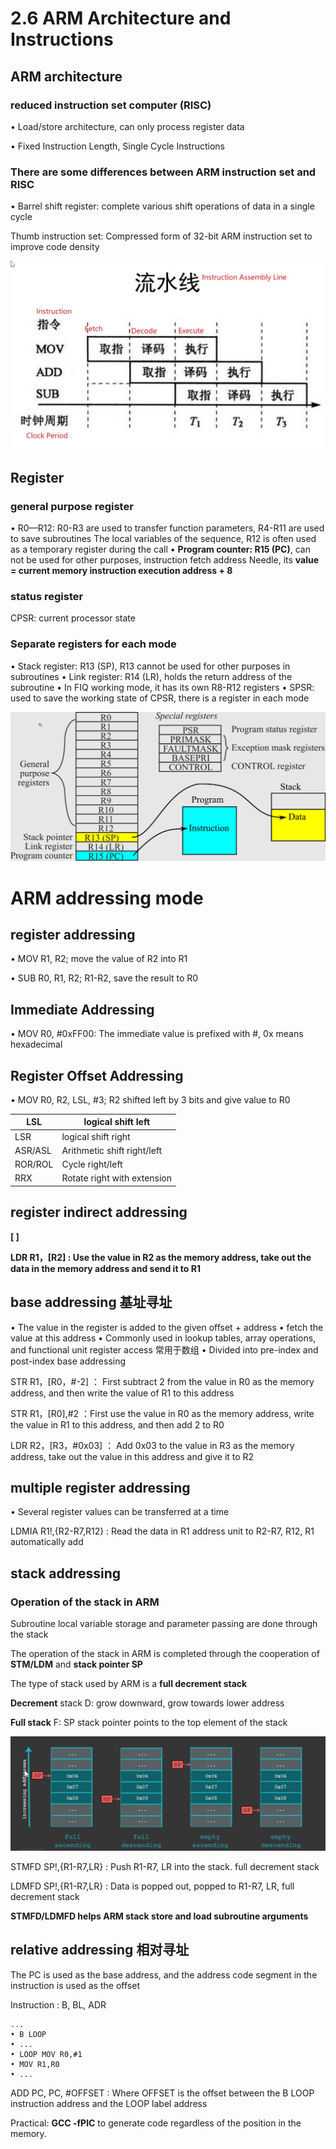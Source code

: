 # 2.6 ARM Architecture and Instructions



## ARM architecture

### **reduced instruction set computer** (RISC)

• Load/store architecture, can only process register data

• Fixed Instruction Length, Single Cycle Instructions

### There are some differences between ARM instruction set and RISC

• Barrel shift register: complete various shift operations of data in a single cycle

Thumb instruction set: Compressed form of 32-bit ARM instruction set to improve code density

![1](https://github.com/knightsummon/Computer-System-Architecture-and-ARM-Assembly-Language/blob/main/2.6%20ARM%20Architecture%20and%20Instructions/2.6%20ARM%20Architecture%20and%20Instructions.assets/1.jpg)



## Register

### general purpose register

• R0—R12: R0-R3 are used to transfer function parameters, R4-R11 are used to save subroutines
The local variables of the sequence, R12 is often used as a temporary register during the call
• **Program counter: R15 (PC)**, can not be used for other purposes, instruction fetch address
Needle, its **value = current memory instruction execution address + 8**

### status register

CPSR: current processor state

### Separate registers for each mode

• Stack register: R13 (SP), R13 cannot be used for other purposes in subroutines
• Link register: R14 (LR), holds the return address of the subroutine
• In FIQ working mode, it has its own R8-R12 registers
• SPSR: used to save the working state of CPSR, there is a register in each mode

![2](https://github.com/knightsummon/Computer-System-Architecture-and-ARM-Assembly-Language/blob/main/2.6%20ARM%20Architecture%20and%20Instructions/2.6%20ARM%20Architecture%20and%20Instructions.assets/2.jpg)



# ARM addressing mode



## register addressing

• MOV R1, R2; move the value of R2 into R1

• SUB R0, R1, R2; R1-R2, save the result to R0

## Immediate Addressing

• MOV R0, #0xFF00: The immediate value is prefixed with #, 0x means hexadecimal

## Register Offset Addressing

• MOV R0, R2, LSL, #3; R2 shifted left by 3 bits and give value to R0

| LSL     | logical shift left          |
| ------- | --------------------------- |
| LSR     | logical shift right         |
| ASR/ASL | Arithmetic shift right/left |
| ROR/ROL | Cycle right/left            |
| RRX     | Rotate right with extension |

## **register indirect addressing**

**[ ]**

**LDR R1，[R2] : Use the value in R2 as the memory address, take out the data in the memory address and send it to R1**

## base addressing 基址寻址

• The value in the register is added to the given offset + address
• fetch the value at this address
• Commonly used in lookup tables, array operations, and functional unit register access 常用于数组
• Divided into pre-index and post-index base addressing

STR R1，[R0，#-2] ： First subtract 2 from the value in R0 as the memory address, and then write the value of R1 to this address

STR R1，[R0],#2 ：First use the value in R0 as the memory address, write the value in R1 to this address, and then add 2 to R0

LDR R2，[R3，#0x03] ： Add 0x03 to the value in R3 as the memory address, take out the value in this address and give it to R2

## multiple register addressing

• Several register values can be transferred at a time

LDMIA R1!,{R2-R7,R12} : Read the data in R1 address unit to R2-R7, R12, R1 automatically add

## stack addressing

### Operation of the stack in ARM

Subroutine local variable storage and parameter passing are done through the stack

The operation of the stack in ARM is completed through the cooperation of **STM/LDM** and **stack pointer SP**

The type of stack used by ARM is a **full decrement stack**

**Decrement** stack D: grow downward, grow towards lower address

**Full stack** F: SP stack pointer points to the top element of the stack

![3](https://github.com/knightsummon/Computer-System-Architecture-and-ARM-Assembly-Language/blob/main/2.6%20ARM%20Architecture%20and%20Instructions/2.6%20ARM%20Architecture%20and%20Instructions.assets/3.jpg)

STMFD SP!,{R1-R7,LR} : Push R1-R7, LR into the stack. full decrement stack

LDMFD SP!,{R1-R7,LR} : Data is popped out, popped to R1-R7, LR, full decrement stack

**STMFD/LDMFD helps ARM stack store and load subroutine arguments**



## relative addressing 相对寻址

The PC is used as the base address, and the address code segment in the instruction is used as the offset

Instruction : B, BL, ADR

```
...
• B LOOP
• ...
• LOOP MOV R0,#1
• MOV R1,R0
• ...

```

ADD PC, PC, #OFFSET : Where OFFSET is the offset between the B LOOP instruction address and the LOOP label address

Practical: **GCC -fPIC** to generate code regardless of the position in the memory.

